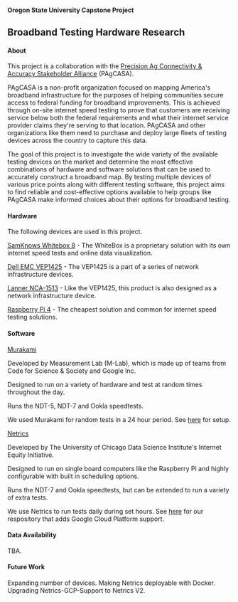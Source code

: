 #### Oregon State University Capstone Project
## Broadband Testing Hardware Research

#### About
This project is a collaboration with the [Precision Ag Connectivity & Accuracy Stakeholder Alliance](https://www.pagcasa.org/pagcasa) (PAgCASA).

PAgCASA is a non-profit organization focused on mapping America's broadband infrastructure for the purposes of helping communities secure access to federal funding for broadband improvements. This is achieved through on-site internet speed testing to prove that customers are receiving service below both the federal requirements and what their internet service provider claims they're serving to that location. PAgCASA and other organizations like them need to purchase and deploy large fleets of testing devices across the country to capture this data.

The goal of this project is to investigate the wide variety of the available testing devices on the market and determine the most effective combinations of hardware and software solutions that can be used to accurately construct a broadband map. By testing multiple devices of various price points along with different testing software, this project aims to find reliable and cost-effective options available to help groups like PAgCASA make informed choices about their options for broadband testing.


#### Hardware

The following devices are used in this project.

[SamKnows Whitebox 8](https://samknows.one/hc/en-gb/articles/360000451757-What-is-the-Whitebox-) - The WhiteBox is a proprietary solution with its own internet speed tests and online data visualization.


[Dell EMC VEP1425](https://www.delltechnologies.com/asset/en-my/products/networking/technical-support/dell_emc_networking_specsheet_vep1405.pdf) - The VEP1425 is a part of a series of network infrastructure devices. 


[Lanner NCA-1513](https://www.lannerinc.com/products/telecom-datacenter-appliances/vcpe-ucpe-platforms/nca-1513) - Like the VEP1425, this product is also designed as a network infrastructure device.


[Raspberry Pi 4](https://www.raspberrypi.com/products/raspberry-pi-4-model-b/) - The cheapest solution and common for internet speed testing solutions. 


#### Software


[Murakami](https://github.com/m-lab/murakami)

Developed by Measurement Lab (M-Lab), which is made up of teams from Code for Science & Society and Google Inc.

Designed to run on a variety of hardware and test at random times throughout the day. 

Runs the NDT-5, NDT-7 and Ookla speedtests.

We used Murakami for random tests in a 24 hour period. See [here](https://github.com/broadband-testing-capstone/murakami-config) for setup.



[Netrics](https://github.com/internet-equity/nm-exp-active-netrics)

Developed by The University of Chicago Data Science Institute's Internet Equity Initiative.

Designed to run on single board computers like the Raspberry Pi and highly configurable with built in scheduling options.

Runs the NDT-7 and Ookla speedtests, but can be extended to run a variety of extra tests.

We use Netrics to run tests daily during set hours. See [here](https://github.com/broadband-testing-capstone/Netrics-GCP-support) for our respository that adds Google Cloud Platform support. 


#### Data Availability

TBA.


#### Future Work

Expanding number of devices. Making Netrics deployable with Docker. Upgrading Netrics-GCP-Support to Netrics V2. 

